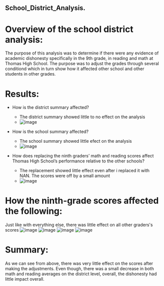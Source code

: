 ## School_District_Analysis.

# Overview of the school district analysis: 
The purpose of this analysis was to determine if there were any evidence of academic dishonesty specifically in the 9th grade, in reading and math at Thomas High School. The purpose was to adjust the grades through several conditiond which in turn show how it affected other school and other students in other grades. 

# Results:
- How is the district summary affected?
  - The district summary showed little to no effect on the analysis
  - ![image](https://user-images.githubusercontent.com/96274446/151716991-8901909d-c375-4d58-8cde-da22da34f697.png)


- How is the school summary affected?
  - The school summary showed little efect on the analysis
  - ![image](https://user-images.githubusercontent.com/96274446/151706275-7daf644c-bd40-42c0-a188-e1aaf6d5c593.png)

- How does replacing the ninth graders’ math and reading scores affect Thomas High School’s performance relative to the other schools?
  - The replacement showed little effect even after i replaced it with NAN. The scores were off by a small amount
  - ![image](https://user-images.githubusercontent.com/96274446/151706251-aa8f81fa-c361-4a54-84f5-744ce064f9dc.png)


# How the ninth-grade scores affected the following:
Just like with everything else, there was little effect on all other graders's scores 
![image](https://user-images.githubusercontent.com/96274446/151706412-f1c67e4c-d401-4e1b-8e68-5cf7cad8c85e.png)
![image](https://user-images.githubusercontent.com/96274446/151706414-bf2fcce1-83ee-43d8-bafd-a55cca15192b.png)
![image](https://user-images.githubusercontent.com/96274446/151706421-cd274910-bc5e-4722-a949-cdf69ee29bac.png)
![image](https://user-images.githubusercontent.com/96274446/151706426-0cc99559-bc03-4516-b31b-1efbbf9adf79.png)

# Summary:
As we can see from above, there was very little effect on the scores after making the adjustments. Even though, there was a small decrease in both math and reading averages on the district level, overall, the dishonesty had little impact overall.
